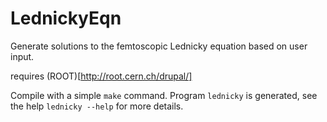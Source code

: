 LednickyEqn
===========

Generate solutions to the femtoscopic Lednicky equation based on user input.

requires (ROOT)[http://root.cern.ch/drupal/]

Compile with a simple `make` command. Program `lednicky` is generated, see the help `lednicky --help` for more details.    
